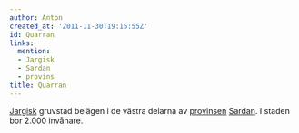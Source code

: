 ```yaml
---
author: Anton
created_at: '2011-11-30T19:15:55Z'
id: Quarran
links:
  mention:
  - Jargisk
  - Sardan
  - provins
title: Quarran
---
```


[Jargisk] gruvstad belägen i de västra delarna av [provinsen][] [Sardan]. I staden bor 2.000
invånare.

  [Jargisk]: Jargisk
  [provinsen]: provins
  [Sardan]: Sardan
